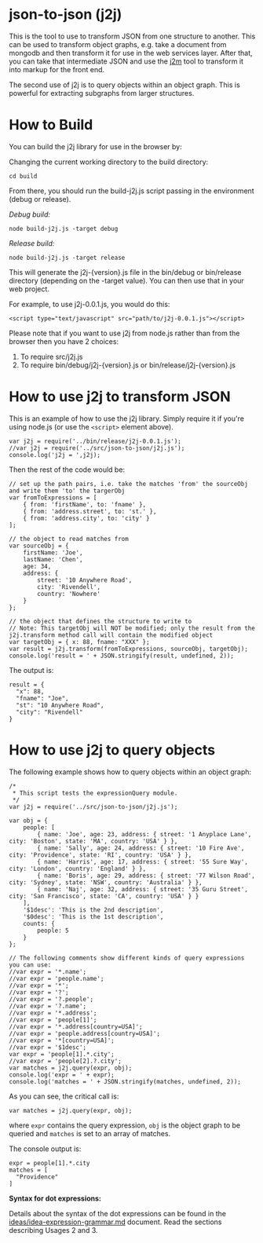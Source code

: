 # json-to-json (j2j)

This is the tool to use to transform JSON from one structure to another. This can be used to transform object graphs, e.g. take a document from mongodb and then transform it for use in the web services layer. After that, you can take that intermediate JSON and use the [j2m](../json-to-markup) tool to transform it into markup for the front end.

The second use of j2j is to query objects within an object graph. This is powerful for extracting subgraphs from larger structures.


# How to Build

You can build the j2j library for use in the browser by:

Changing the current working directory to the build directory:

```
cd build
```

From there, you should run the build-j2j.js script passing in the environment (debug or release).

*Debug build:*

```
node build-j2j.js -target debug
```

*Release build:*

```
node build-j2j.js -target release
```

This will generate the j2j-{version}.js file in the bin/debug or bin/release directory (depending on the -target value). You can then use that in your web project.

For example, to use j2j-0.0.1.js, you would do this:

```
<script type="text/javascript" src="path/to/j2j-0.0.1.js"></script>
```

Please note that if you want to use j2j from node.js rather than from the browser then you have 2 choices:

1. To require src/j2j.js
2. To require bin/debug/j2j-{version}.js or bin/release/j2j-{version}.js

# How to use j2j to transform JSON

This is an example of how to use the j2j library. Simply require it if you're using node.js (or use the ```<script>``` element above).

```
var j2j = require('../bin/release/j2j-0.0.1.js');
//var j2j = require('../src/json-to-json/j2j.js');
console.log('j2j = ',j2j);
```

Then the rest of the code would be:

```
// set up the path pairs, i.e. take the matches 'from' the sourceObj and write them 'to' the targerObj
var fromToExpressions = [
	{ from: 'firstName', to: 'fname' },
	{ from: 'address.street', to: 'st.' },
	{ from: 'address.city', to: 'city' }
];

// the object to read matches from
var sourceObj = {
	firstName: 'Joe',
	lastName: 'Chen',
	age: 34,
	address: {
		street: '10 Anywhere Road',
		city: 'Rivendell',
		country: 'Nowhere'
	}
};

// the object that defines the structure to write to
// Note: This targetObj will NOT be modified; only the result from the j2j.transform method call will contain the modified object
var targetObj = { x: 88, fname: "XXX" };
var result = j2j.transform(fromToExpressions, sourceObj, targetObj);
console.log('result = ' + JSON.stringify(result, undefined, 2));
```

The output is:

```
result = {
  "x": 88,
  "fname": "Joe",
  "st": "10 Anywhere Road",
  "city": "Rivendell"
}
```

# How to use j2j to query objects

The following example shows how to query objects within an object graph:

```
/*
 * This script tests the expressionQuery module.
 */
var j2j = require('../src/json-to-json/j2j.js');

var obj = {
	people: [
		{ name: 'Joe', age: 23, address: { street: '1 Anyplace Lane', city: 'Boston', state: 'MA', country: 'USA' } },
		{ name: 'Sally', age: 24, address: { street: '10 Fire Ave', city: 'Providence', state: 'RI', country: 'USA' } },
		{ name: 'Harris', age: 17, address: { street: '55 Sure Way', city: 'London', country: 'England' } },
		{ name: 'Boris', age: 29, address: { street: '77 Wilson Road', city: 'Sydney', state: 'NSW', country: 'Australia' } },
		{ name: 'Naj', age: 32, address: { street: '35 Guru Street', city: 'San Francisco', state: 'CA', country: 'USA' } }
	],
	'$1desc': 'This is the 2nd description',
	'$0desc': 'This is the 1st description',
	counts: {
		people: 5
	}
};

// The following comments show different kinds of query expressions you can use:
//var expr = '*.name';
//var expr = 'people.name';
//var expr = '*';
//var expr = '?';
//var expr = '?.people';
//var expr = '?.name';
//var expr = '*.address';
//var expr = 'people[1]';
//var expr = '*.address[country=USA]';
//var expr = 'people.address[country=USA]';
//var expr = '*[country=USA]';
//var expr = '$1desc';
var expr = 'people[1].*.city';
//var expr = 'people[2].?.city';
var matches = j2j.query(expr, obj);
console.log('expr = ' + expr);
console.log('matches = ' + JSON.stringify(matches, undefined, 2));
```

As you can see, the critical call is:

```
var matches = j2j.query(expr, obj);
```

where ```expr``` contains the query expression, ```obj``` is the object graph to be queried and ```matches``` is set to an array of matches.

The console output is:

```
expr = people[1].*.city
matches = [
  "Providence"
]
```


**Syntax for dot expressions:**

Details about the syntax of the dot expressions can be found in the [ideas/idea-expression-grammar.md](../../ideas/idea-expression-grammar.md "A Full(ish) Description of the Expression Grammar") document. Read the sections describing Usages 2 and 3.

